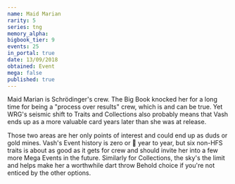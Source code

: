 ```yaml
---
name: Maid Marian
rarity: 5
series: tng
memory_alpha:
bigbook_tier: 9
events: 25
in_portal: true
date: 13/09/2018
obtained: Event
mega: false
published: true
---
```


Maid Marian is Schrödinger's crew. The Big Book knocked her for a long time for being a "process over results" crew, which is and can be true. Yet WRG's seismic shift to Traits and Collections also probably means that Vash ends up as a more valuable card years later than she was at release. 

Those two areas are her only points of interest and could end up as duds or gold mines. Vash's Event history is zero or 💯 year to year, but six non-HFS traits is about as good as it gets for crew and should invite her into a few more Mega Events in the future. Similarly for Collections, the sky's the limit and helps make her a worthwhile dart throw Behold choice if you're not enticed by the other options.
